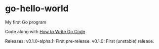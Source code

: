 # go-hello-world

My first Go program

Code along with [How to Write Go Code](https://go.dev/doc/code)

Releases:
v0.1.0-alpha.1: First pre-release.
v0.1.0: First (unstable) release.

